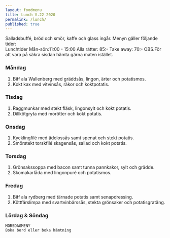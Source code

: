```yaml
---
layout: foodmenu
title: Lunch V.22 2020
permalink: /lunch/
published: true
---
```

Salladsbuffé, bröd och smör, kaffe och glass ingår.
Menyn gäller följande tider:  
Lunchtider  Mån-sön:11:00 - 15:00
Alla rätter: 85:- Take away: 70:-
OBS.För att vara på säkra sisdan hämta gärna maten istället.
                           

### Måndag
1. Biff ala Wallenberg med gräddsås, lingon, ärter och potatismos.
2. Kokt kax med vitvinsås, räkor och koktpotatis.

### Tisdag
1. Raggmunkar med stekt fläsk, lingonsylt och kokt potatis.
2. Dillkötgryta med morötter och kokt potatis.

### Onsdag
1. Kycklingfilé med ädelossås samt spenat och stekt potatis.
2. Smörstekt torskfilé skagensås, sallad och kokt potatis.

### Torsdag
1. Grönsakssoppa med bacon samt tunna pannkakor, sylt och grädde. 
2. Skomakarlåda med lingonpuré och potatismos.

### Fredag
1. Biff ala rydberg med tärnade potatis samt senapdressing.
2. Köttfärslimpa med svartvinbärssås, stekta grönsaker och potatisgratäng.
   
### Lördag & Söndag
    MORSDAGMENY
    Boka bord eller boka hämtning
